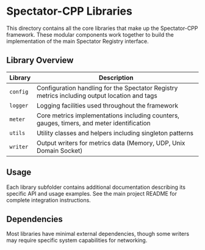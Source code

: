 # Spectator-CPP Libraries

This directory contains all the core libraries that make up the Spectator-CPP framework. These modular components work together to build the implementation of the main Spectator Registry interface.

## Library Overview

| Library  | Description                                                                                  |
|----------|----------------------------------------------------------------------------------------------|
| `config` | Configuration handling for the Spectator Registry metrics including output location and tags |
| `logger` | Logging facilities used throughout the framework                                             |
| `meter`  | Core metrics implementations including counters, gauges, timers, and meter identification    |
| `utils`  | Utility classes and helpers including singleton patterns                                     |
| `writer` | Output writers for metrics data (Memory, UDP, Unix Domain Socket)                      |

## Usage

Each library subfolder contains additional documentation describing its specific API and usage examples. See the main project README for complete integration instructions.

## Dependencies

Most libraries have minimal external dependencies, though some writers may require specific system capabilities for networking.